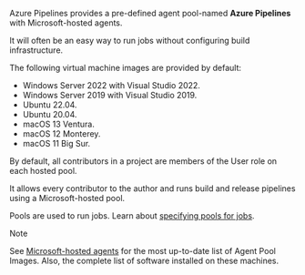 Azure Pipelines provides a pre-defined agent pool-named **Azure Pipelines** with Microsoft-hosted agents.

It will often be an easy way to run jobs without configuring build infrastructure.

The following virtual machine images are provided by default:

 -  Windows Server 2022 with Visual Studio 2022.
 -  Windows Server 2019 with Visual Studio 2019.
 -  Ubuntu 22.04.
 -  Ubuntu 20.04.
 -  macOS 13 Ventura.
 -  macOS 12 Monterey.
 -  macOS 11 Big Sur.

By default, all contributors in a project are members of the User role on each hosted pool.

It allows every contributor to the author and runs build and release pipelines using a Microsoft-hosted pool.

Pools are used to run jobs. Learn about [specifying pools for jobs](/azure/devops/pipelines/process/phases).

> [!NOTE]
> See [Microsoft-hosted agents](https://learn.microsoft.com/en-us/azure/devops/pipelines/agents/hosted?view=azure-devops&tabs=yaml#software) for the most up-to-date list of Agent Pool Images. Also, the complete list of software installed on these machines.
